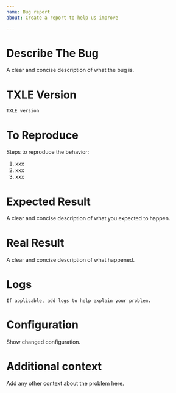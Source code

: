 ```yaml
---
name: Bug report
about: Create a report to help us improve

---
```


# Describe The Bug  
A clear and concise description of what the bug is.

# TXLE Version  
`TXLE version`

# To Reproduce  
Steps to reproduce the behavior:  
1. xxx
2. xxx
3. xxx

# Expected Result  
A clear and concise description of what you expected to happen.

# Real Result  
A clear and concise description of what happened.

# Logs  
```
If applicable, add logs to help explain your problem.
```

# Configuration  
Show changed configuration.

# Additional context  
Add any other context about the problem here.
